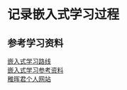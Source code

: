 # 记录嵌入式学习过程
## 参考学习资料
[嵌入式学习路线](https://blog.csdn.net/wangshuaiwsws95/article/details/107830452)   
[嵌入式学习参考资料](https://github.com/hansonwang99/JavaCollection)  
[稚晖君个人网站](https://zhihui.lingjun.life/page/10/)  


